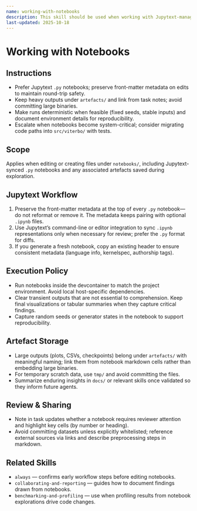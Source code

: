 ```yaml
---
name: working-with-notebooks
description: This skill should be used when working with Jupytext-managed notebooks and managing their artefacts.
last-updated: 2025-10-18
---
```


# Working with Notebooks

## Instructions
- Prefer Jupytext `.py` notebooks; preserve front-matter metadata on edits to maintain round-trip safety.
- Keep heavy outputs under `artefacts/` and link from task notes; avoid committing large binaries.
- Make runs deterministic when feasible (fixed seeds, stable inputs) and document environment details for reproducibility.
- Escalate when notebooks become system-critical; consider migrating code paths into `src/viterbo/` with tests.

## Scope

Applies when editing or creating files under `notebooks/`, including Jupytext-synced `.py` notebooks and any associated artefacts saved during exploration.

## Jupytext Workflow

1. Preserve the front-matter metadata at the top of every `.py` notebook—do not reformat or remove it. The metadata keeps pairing with optional `.ipynb` files.
2. Use Jupytext’s command-line or editor integration to sync `.ipynb` representations only when necessary for review; prefer the `.py` format for diffs.
3. If you generate a fresh notebook, copy an existing header to ensure consistent metadata (language info, kernelspec, authorship tags).

## Execution Policy

- Run notebooks inside the devcontainer to match the project environment. Avoid local host-specific dependencies.
- Clear transient outputs that are not essential to comprehension. Keep final visualizations or tabular summaries when they capture critical findings.
- Capture random seeds or generator states in the notebook to support reproducibility.

## Artefact Storage

- Large outputs (plots, CSVs, checkpoints) belong under `artefacts/` with meaningful naming; link them from notebook markdown cells rather than embedding large binaries.
- For temporary scratch data, use `tmp/` and avoid committing the files.
- Summarize enduring insights in `docs/` or relevant skills once validated so they inform future agents.

## Review & Sharing

- Note in task updates whether a notebook requires reviewer attention and highlight key cells (by number or heading).
- Avoid committing datasets unless explicitly whitelisted; reference external sources via links and describe preprocessing steps in markdown.

## Related Skills

- `always` — confirms early workflow steps before editing notebooks.
- `collaborating-and-reporting` — guides how to document findings drawn from notebooks.
- `benchmarking-and-profiling` — use when profiling results from notebook explorations drive code changes.
